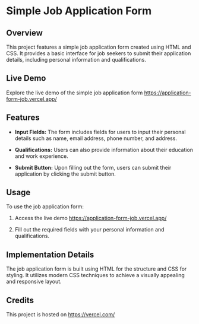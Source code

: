 # Simple Job Application Form

## Overview

This project features a simple job application form created using HTML and CSS. It provides a basic interface for job seekers to submit their application details, including personal information and qualifications.

## Live Demo

Explore the live demo of the simple job application form https://application-form-job.vercel.app/

## Features

- **Input Fields:** The form includes fields for users to input their personal details such as name, email address, phone number, and address.
  
- **Qualifications:** Users can also provide information about their education and work experience.
  
- **Submit Button:** Upon filling out the form, users can submit their application by clicking the submit button.

## Usage

To use the job application form:

1. Access the live demo https://application-form-job.vercel.app/
  
2. Fill out the required fields with your personal information and qualifications.

## Implementation Details

The job application form is built using HTML for the structure and CSS for styling. It utilizes modern CSS techniques to achieve a visually appealing and responsive layout.

## Credits

This project is hosted on https://vercel.com/
